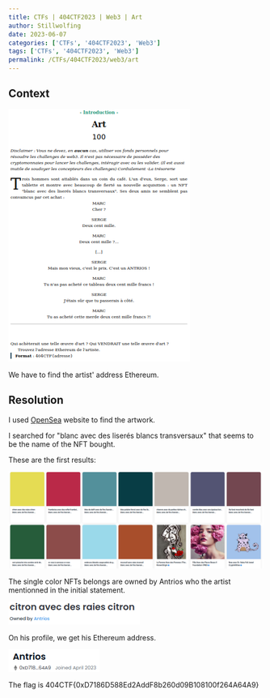 ```yaml
---
title: CTFs | 404CTF2023 | Web3 | Art
author: Stillwolfing
date: 2023-06-07
categories: ['CTFs', '404CTF2023', 'Web3']
tags: ['CTFs', '404CTF2023', 'Web3']
permalink: /CTFs/404CTF2023/web3/art
---
```


## Context

![context](/assets/img/CTFs/404CTF2023/web3/art/context.png)

We have to find the artist' address Ethereum.

## Resolution

I used [OpenSea](https://opensea.io/) website to find the artwork.

I searched for "blanc avec des liserés blancs transversaux" that seems to be the name of the NFT bought.

These are the first results:

![results](/assets/img/CTFs/404CTF2023/web3/art/results.png)

The single color NFTs belongs are owned by Antrios who the artist mentionned in the initial statement.

![owned_by_antrios](/assets/img/CTFs/404CTF2023/web3/art/owned_by_antrios.png)

On his profile, we get his Ethereum address.

![profile](/assets/img/CTFs/404CTF2023/web3/art/profile.png)

The flag is 404CTF{0xD7186D588Ed2AddF8b260d09B108100f264A64A9}



















